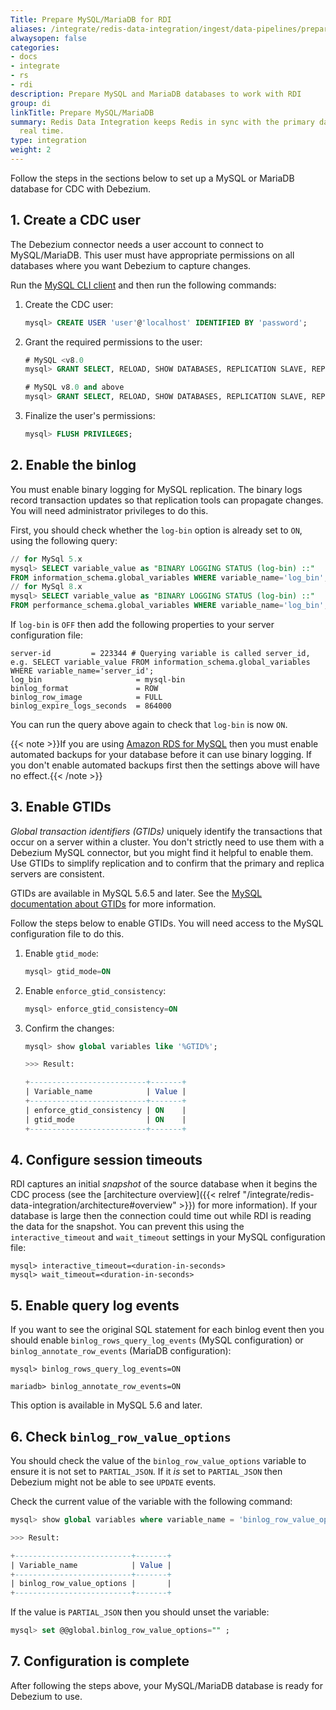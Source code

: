```yaml
---
Title: Prepare MySQL/MariaDB for RDI
aliases: /integrate/redis-data-integration/ingest/data-pipelines/prepare-dbs/my-sql-mariadb/
alwaysopen: false
categories:
- docs
- integrate
- rs
- rdi
description: Prepare MySQL and MariaDB databases to work with RDI
group: di
linkTitle: Prepare MySQL/MariaDB
summary: Redis Data Integration keeps Redis in sync with the primary database in near
  real time.
type: integration
weight: 2
---
```


Follow the steps in the sections below to set up a MySQL or MariaDB
database for CDC with Debezium.

## 1. Create a CDC user

The Debezium connector needs a user account to connect to MySQL/MariaDB. This
user must have appropriate permissions on all databases where you want Debezium
to capture changes.

Run the [MySQL CLI client](https://dev.mysql.com/doc/refman/8.3/en/mysql.html)
and then run the following commands:

1.  Create the CDC user:

    ```sql
    mysql> CREATE USER 'user'@'localhost' IDENTIFIED BY 'password';
    ```

1.  Grant the required permissions to the user:

    ```sql
    # MySQL <v8.0
    mysql> GRANT SELECT, RELOAD, SHOW DATABASES, REPLICATION SLAVE, REPLICATION CLIENT ON *.* TO 'user' IDENTIFIED BY 'password';

    # MySQL v8.0 and above
    mysql> GRANT SELECT, RELOAD, SHOW DATABASES, REPLICATION SLAVE, REPLICATION CLIENT ON *.* TO 'user'@'localhost';
    ```

1.  Finalize the user's permissions:

    ```sql
    mysql> FLUSH PRIVILEGES;
    ```

## 2. Enable the binlog

You must enable binary logging for MySQL replication. The binary logs record transaction
updates so that replication tools can propagate changes. You will need administrator
privileges to do this.

First, you should check whether the `log-bin` option is already set to `ON`, using
the following query:

```sql
// for MySql 5.x
mysql> SELECT variable_value as "BINARY LOGGING STATUS (log-bin) ::"
FROM information_schema.global_variables WHERE variable_name='log_bin';
// for MySql 8.x
mysql> SELECT variable_value as "BINARY LOGGING STATUS (log-bin) ::"
FROM performance_schema.global_variables WHERE variable_name='log_bin';
```

If `log-bin` is `OFF` then add the following properties to your
server configuration file:

```
server-id         = 223344 # Querying variable is called server_id, e.g. SELECT variable_value FROM information_schema.global_variables WHERE variable_name='server_id';
log_bin                     = mysql-bin
binlog_format               = ROW
binlog_row_image            = FULL
binlog_expire_logs_seconds  = 864000
```

You can run the query above again to check that `log-bin` is now `ON`.

{{< note >}}If you are using [Amazon RDS for MySQL](https://aws.amazon.com/rds/mysql/) then
you must enable automated backups for your database before it can use binary logging.
If you don't enable automated backups first then the settings above will have no
effect.{{< /note >}}

## 3. Enable GTIDs

*Global transaction identifiers (GTIDs)* uniquely identify the transactions that occur
on a server within a cluster. You don't strictly need to use them with a Debezium MySQL
connector, but you might find it helpful to enable them.
Use GTIDs to simplify replication and to confirm that the primary and replica servers are
consistent.

GTIDs are available in MySQL 5.6.5 and later. See the
[MySQL documentation about GTIDs](https://dev.mysql.com/doc/refman/8.0/en/replication-options-gtids.html#option_mysqld_gtid-mode) for more information.

Follow the steps below to enable GTIDs. You will need access to the MySQL configuration file
to do this.

1.  Enable `gtid_mode`:

    ```sql
    mysql> gtid_mode=ON
    ```

1.  Enable `enforce_gtid_consistency`:

    ```sql
    mysql> enforce_gtid_consistency=ON
    ```

1.  Confirm the changes:

    ```sql
    mysql> show global variables like '%GTID%';
    
    >>> Result:

    +--------------------------+-------+
    | Variable_name            | Value |
    +--------------------------+-------+
    | enforce_gtid_consistency | ON    |
    | gtid_mode                | ON    |
    +--------------------------+-------+
    ```

## 4. Configure session timeouts

RDI captures an initial *snapshot* of the source database when it begins
the CDC process (see the
[architecture overview]({{< relref "/integrate/redis-data-integration/architecture#overview" >}})
for more information). If your database is large then the connection could time out
while RDI is reading the data for the snapshot. You can prevent this using the
`interactive_timeout` and `wait_timeout` settings in your MySQL configuration file:

```
mysql> interactive_timeout=<duration-in-seconds>
mysql> wait_timeout=<duration-in-seconds>
```

## 5. Enable query log events

If you want to see the original SQL statement for each binlog event then you should
enable `binlog_rows_query_log_events` (MySQL configuration) or
`binlog_annotate_row_events` (MariaDB configuration):

```
mysql> binlog_rows_query_log_events=ON

mariadb> binlog_annotate_row_events=ON
```

This option is available in MySQL 5.6 and later.

## 6. Check `binlog_row_value_options`

You should check the value of the `binlog_row_value_options` variable
to ensure it is not set to `PARTIAL_JSON`. If it *is* set to
`PARTIAL_JSON` then Debezium might not be able to see `UPDATE` events.

Check the current value of the variable with the following command:

```sql
mysql> show global variables where variable_name = 'binlog_row_value_options';

>>> Result:

+--------------------------+-------+
| Variable_name            | Value |
+--------------------------+-------+
| binlog_row_value_options |       |
+--------------------------+-------+
```

If the value is `PARTIAL_JSON` then you should unset the variable:

```sql
mysql> set @@global.binlog_row_value_options="" ;
```

## 7. Configuration is complete

After following the steps above, your MySQL/MariaDB database is ready
for Debezium to use.
